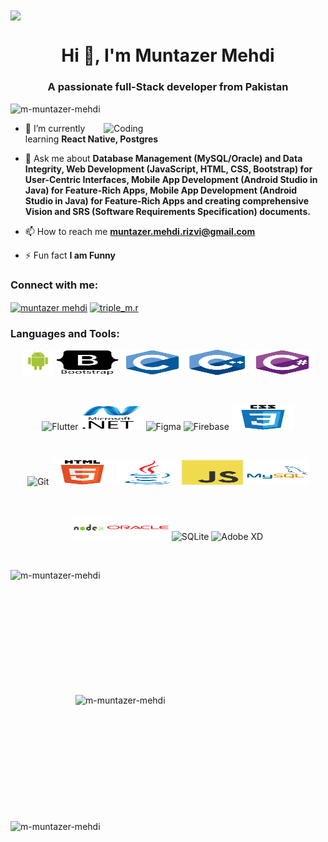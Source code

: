 
<img  align="center" width="1000" src="https://i.ibb.co/wJPm2HH/Black-Modern-Graphic-Designer-Linked-In-Banner.png">
<h1 align="center">Hi 👋, I'm Muntazer Mehdi</h1>
<h3 align="center">A passionate full-Stack developer from Pakistan</h3>

<p align="left"> <img src="https://komarev.com/ghpvc/?username=m-muntazer-mehdi&label=Profile%20views&color=0e75b6&style=flat" alt="m-muntazer-mehdi" /> </p>

<img  align="right" alt="Coding" width="355" src="https://i.pinimg.com/originals/81/17/8b/81178b47a8598f0c81c4799f2cdd4057.gif">


- 🌱 I’m currently learning **React Native, Postgres**

- 💬 Ask me about **Database Management (MySQL/Oracle) and Data Integrity, Web Development (JavaScript, HTML, CSS, Bootstrap) for User-Centric Interfaces, Mobile App Development (Android Studio in Java) for Feature-Rich Apps, Mobile App Development (Android Studio in Java) for Feature-Rich Apps and creating comprehensive Vision and SRS (Software Requirements Specification) documents.**

- 📫 How to reach me **muntazer.mehdi.rizvi@gmail.com**

- ⚡ Fun fact **I am Funny**

<h3 align="left">Connect with me:</h3>
<p align="left">
<a href="https://www.linkedin.com/in/muntazer-mehdi-721418291/" target="blank"><img align="center" src="https://raw.githubusercontent.com/rahuldkjain/github-profile-readme-generator/master/src/images/icons/Social/linked-in-alt.svg" alt="muntazer mehdi" height="30" width="40" /></a>
<a href="https://instagram.com/triple_m.r" target="blank"><img align="center" src="https://raw.githubusercontent.com/rahuldkjain/github-profile-readme-generator/master/src/images/icons/Social/instagram.svg" alt="triple_m.r" height="30" width="40" /></a>
</p>




<h3 align="left">Languages and Tools:</h3>
<div align="center">
  <img  width="50" src="https://raw.githubusercontent.com/devicons/devicon/master/icons/android/android-original-wordmark.svg" alt="Android" width="40" height="40"/>
  <img width="100" src="https://raw.githubusercontent.com/devicons/devicon/master/icons/bootstrap/bootstrap-plain-wordmark.svg" alt="Bootstrap" width="40" height="40"/>
  <img width="100" src="https://raw.githubusercontent.com/devicons/devicon/master/icons/c/c-original.svg" alt="C" width="40" height="40"/>
  <img width="100" src="https://raw.githubusercontent.com/devicons/devicon/master/icons/cplusplus/cplusplus-original.svg" alt="C++" width="40" height="40"/>
  <img width="100" src="https://raw.githubusercontent.com/devicons/devicon/master/icons/csharp/csharp-original.svg" alt="C#" width="40" height="40"/>
  <br/>
  <p>&nbsp;</p>
  <img width="50" src="https://i.ibb.co/HYNPXzD/pngwing-com.png" alt="Flutter" width="auto" height="40"/>
  <img width="100" src="https://raw.githubusercontent.com/devicons/devicon/master/icons/dot-net/dot-net-original-wordmark.svg" alt=".NET" width="40" height="40"/>
  <img width="100" src="https://www.vectorlogo.zone/logos/figma/figma-icon.svg" alt="Figma" width="40" height="40"/>
  <img width="100" src="https://www.vectorlogo.zone/logos/firebase/firebase-icon.svg" alt="Firebase" width="40" height="40"/>
  <img width="100" src="https://raw.githubusercontent.com/devicons/devicon/master/icons/css3/css3-original-wordmark.svg" alt="CSS3" width="40" height="40"/>
  <br/>
    <p>&nbsp;</p>
  <img width="50" src="https://www.vectorlogo.zone/logos/git-scm/git-scm-icon.svg" alt="Git" width="40" height="40"/>
  <img width="100" src="https://raw.githubusercontent.com/devicons/devicon/master/icons/html5/html5-original-wordmark.svg" alt="HTML5" width="40" height="40"/>
  <img width="100" src="https://raw.githubusercontent.com/devicons/devicon/master/icons/java/java-original.svg" alt="Java" width="40" height="40"/>
  <img width="100" src="https://raw.githubusercontent.com/devicons/devicon/master/icons/javascript/javascript-original.svg" alt="JavaScript" width="40" height="40"/>
  <img width="100" src="https://raw.githubusercontent.com/devicons/devicon/master/icons/mysql/mysql-original-wordmark.svg" alt="MySQL" width="40" height="40"/>
  <br/>
    <p>&nbsp;</p>
  <img width="50" src="https://raw.githubusercontent.com/devicons/devicon/master/icons/nodejs/nodejs-original-wordmark.svg" alt="Node.js" width="40" height="40"/>
  <img width="100" src="https://raw.githubusercontent.com/devicons/devicon/master/icons/oracle/oracle-original.svg" alt="Oracle" width="40" height="40"/>
  <img width="100" src="https://www.vectorlogo.zone/logos/sqlite/sqlite-icon.svg" alt="SQLite" width="40" height="40"/>
  <img width="100" src="https://cdn.worldvectorlogo.com/logos/adobe-xd.svg" alt="Adobe XD" width="auto" height="40"/>
</div>


<p margin="120px">  <p>&nbsp;</p><img align="left" src="https://github-readme-streak-stats.herokuapp.com/?user=m-muntazer-mehdi&" alt="m-muntazer-mehdi" width="400" height="200"/></p>

<p><img align="right" src="https://github-readme-stats.vercel.app/api?username=m-muntazer-mehdi&show_icons=true&locale=en" alt="m-muntazer-mehdi" width="400" height="200" /></p>

<br/>
  <p>&nbsp;</p>
<p><img align="center" src="https://github-readme-stats.vercel.app/api/top-langs?username=m-muntazer-mehdi&show_icons=true&locale=en&layout=compact" alt="m-muntazer-mehdi"/></p>
